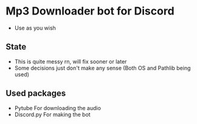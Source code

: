 

# Mp3 Downloader bot for Discord
* Use as you wish 

## State 
* This is quite messy rn, will fix sooner or later
* Some decisions just don't make any sense (Both OS and Pathlib being used)

## Used packages
* Pytube        For downloading the audio
* Discord.py    For making the bot 


